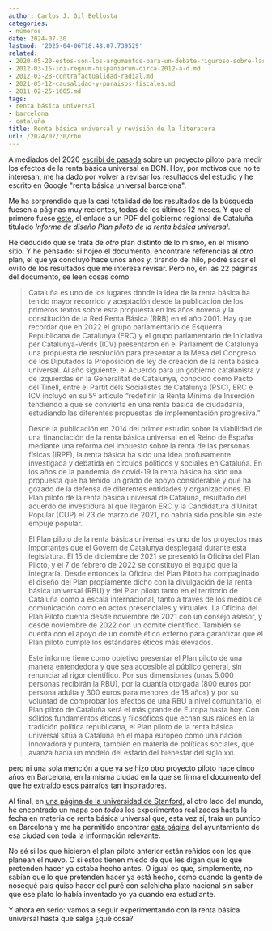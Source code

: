 ```yaml
---
author: Carlos J. Gil Bellosta
categories:
- números
date: 2024-07-30
lastmod: '2025-04-06T18:48:07.739529'
related:
- 2020-05-20-estos-son-los-argumentos-para-un-debate-riguroso-sobre-las-transferencias-de-renta.md
- 2012-03-15-idi-regnum-hispaniarum-circa-2012-a-d.md
- 2012-03-28-contrafactualidad-radial.md
- 2021-05-12-causalidad-y-paraisos-fiscales.md
- 2011-02-25-1605.md
tags:
- renta básica universal
- barcelona
- cataluña
title: Renta básica universal y revisión de la literatura
url: /2024/07/30/rbu
---
```


A mediados del 2020
[escribí de pasada](/2020/05/20/estos-son-los-argumentos-para-un-debate-riguroso-sobre-las-transferencias-de-renta/)
sobre un proyecto piloto para medir los efectos de la renta básica universal en BCN. Hoy, por motivos que no te interesan, me ha dado por volver a revisar los resultados del estudio y he escrito en Google "renta básica universal barcelona".

Me ha sorprendido que la casi totalidad de los resultados de la búsqueda fuesen a páginas muy recientes, todas de los últimos 12 meses. Y que el primero fuese
[este](https://presidencia.gencat.cat/web/.content/ambits_actuacio/renda_basica_universal/disseny-pla-pilot/Informe-de-diseno-plan-piloto-de-la-renta-basica-universal_ESP.pdf),
el enlace a un PDF del gobierno regional de Cataluña titulado _Informe de diseño Plan piloto de la renta básica universal_.

He deducido que se trata de _otro_ plan distinto de lo mismo, en el mismo sitio. Y he pensado: si hojeo el documento, encontraré referencias al _otro_ plan, el que ya concluyó hace unos años y, tirando del hilo, podré sacar el ovillo de los resultados que me interesa revisar. Pero no, en las 22 páginas del documento, se leen cosas como

> Cataluña es uno de los lugares donde la idea de la renta básica ha tenido mayor recorrido y aceptación desde la publicación de los primeros textos sobre esta propuesta en los años novena y la constitución de la Red Renta Básica (RRB) en el año 2001. Hay que recordar que en 2022 el grupo parlamentario de Esquerra Republicana de Catalunya (ERC) y el grupo parlamentario de Iniciativa per Catalunya-Verds (ICV) presentaron en el Parlament de Catalunya una propuesta de resolución para presentar a la Mesa del Congreso de los Diputados la Proposición de ley de creación de la renta básica universal. Al año siguiente, el Acuerdo para un gobierno catalanista y de izquierdas en la Generalitat de Catalunya, conocido como Pacto del Tinell, entre el Partit dels Socialistes de Catalunya (PSC), ERC e ICV incluyó en su 5º artículo “redefinir la Renta Mínima de Inserción tendiendo a que se convierta en una renta básica de ciudadanía, estudiando las diferentes propuestas de implementación progresiva.”
>
>Desde la publicación en 2014 del primer estudio sobre la viabilidad de una financiación de la renta básica universal en el Reino de España mediante una reforma del impuesto sobre la renta de las personas físicas (IRPF), la renta básica ha sido una idea profusamente investigada y debatida en círculos políticos y sociales en Cataluña. En los años de la pandemia de covid-19 la renta básica ha sido una propuesta que ha tenido un grado de apoyo considerable y que ha gozado de la defensa de diferentes entidades y organizaciones. El Plan piloto de la renta básica universal de Cataluña, resultado del acuerdo de investidura al que llegaron ERC y la Candidatura d’Unitat Popular (CUP) el 23 de marzo de 2021, no habría sido posible sin este empuje popular.
>
> El Plan piloto de la renta básica universal es uno de los proyectos más importantes que el Govern de Catalunya desplegará durante esta legislatura. El 15 de diciembre de 2021 se presentó la Oficina del Plan Piloto, y el 7 de febrero de 2022 se constituyó el equipo que la integraría. Desde entonces la Oficina del Plan Piloto ha compaginado el diseño del Plan propiamente dicho con la divulgación de la renta básica universal (RBU) y del Plan piloto tanto en el territorio de Cataluña como a escala internacional, tanto a través de los medios de comunicación como en actos presenciales y virtuales. La Oficina del Plan Piloto cuenta desde noviembre de 2021 con un consejo asesor, y desde noviembre de 2022 con un comité científico. También se cuenta con el apoyo de un comité ético externo para garantizar que el Plan piloto cumple los estándares éticos más elevados.
>
> Este informe tiene como objetivo presentar el Plan piloto de una manera entendedora y que sea accesible al público general, sin renunciar al rigor científico. Por sus dimensiones (unas 5.000 personas recibirán la RBU), por la cuantía otorgada (800 euros por persona adulta y 300 euros para menores de 18 años) y por su voluntad de comprobar los efectos de una RBU a nivel comunitario, el Plan piloto de Cataluña será el más grande de Europa hasta hoy. Con sólidos fundamentos éticos y filosóficos que echan sus raíces en la tradición política republicana, el Plan piloto de la renta básica universal sitúa a Cataluña en el mapa europeo como una nación innovadora y puntera, también en materia de políticas sociales, que avanza hacia un modelo del estado del bienestar del siglo xxi.

pero ni una sola mención a que ya se hizo otro proyecto piloto hace cinco años en Barcelona, en la misma ciudad en la que se firma el documento del que he extraído esos párrafos tan inspiradores.

Al final, en [una página de la universidad de Stanford](https://basicincome.stanford.edu/experiments-map/),
al otro lado del mundo, he encontrado un mapa con _todos_ los experimentos realizados hasta la fecha en materia de renta básica universal que, esta vez sí, traía un puntico en Barcelona y me ha permitido encontrar
[esta página](https://ajuntament.barcelona.cat/serveissocials/ca/canal/projecte-pilot-b-mincome-combinant-una-renda-minima-garantida-i-politiques-socials-actives-en) del ayuntamiento de esa ciudad con toda la información relevante.

No sé si los que hicieron el plan piloto anterior están reñidos con los que planean el nuevo. O si estos tienen miedo de que les digan que lo que pretenden hacer ya estaba hecho antes. O igual es que, simplemente, no sabían que lo que pretenden hacer ya está hecho, como cuando la gente de nosequé país quiso hacer del puré con salchicha plato nacional sin saber que ese plato lo había inventado yo ya cuando era estudiante.

Y ahora en serio: vamos a seguir experimentando con la renta básica universal hasta que salga ¿qué cosa?